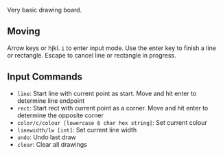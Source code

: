 Very basic drawing board.

## Moving

Arrow keys or hjkl. `i` to enter input mode. Use the enter key to finish a line or rectangle. Escape to cancel line or rectangle in progress.

## Input Commands

- `line`: Start line with current point as start. Move and hit enter to determine line endpoint
- `rect`: Start rect with current point as a corner. Move and hit enter to determine the opposite corner
- `color/c/colour [lowercase 6 char hex string]`: Set current colour
- `linewidth/lw [int]`: Set current line width
- `undo`: Undo last draw
- `clear`: Clear all drawings